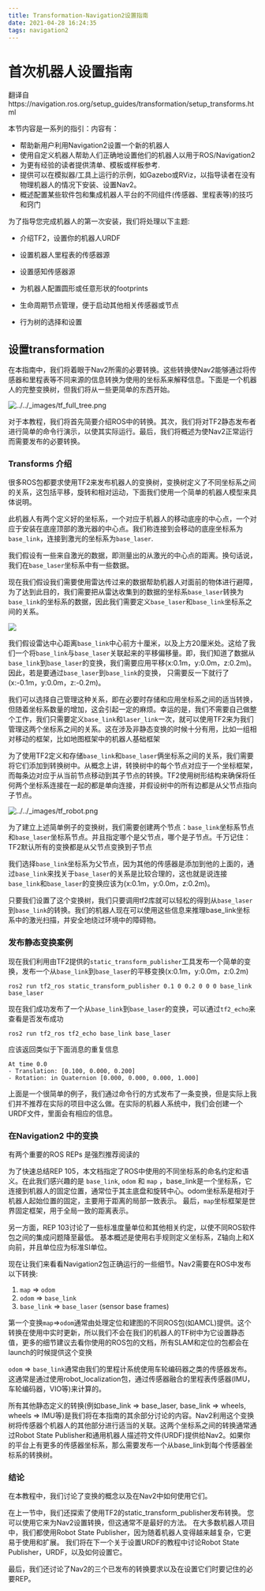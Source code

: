```yaml
---
title: Transformation-Navigation2设置指南
date: 2021-04-28 16:24:35
tags: navigation2
---
```


# 首次机器人设置指南

翻译自https://navigation.ros.org/setup_guides/transformation/setup_transforms.html

本节内容是一系列的指引：内容有：

- 帮助新用户利用Navigation2设置一个新的机器人
- 使用自定义机器人帮助人们正确地设置他们的机器人以用于ROS/Navigation2
- 为更有经验的读者提供清单、模板或样板参考.
- 提供可以在模拟器/工具上运行的示例，如Gazebo或RViz，以指导读者在没有物理机器人的情况下安装、设置Nav2。
- 概述配置某些软件包和集成机器人平台的不同组件(传感器、里程表等)的技巧和窍门



为了指导您完成机器人的第一次安装，我们将处理以下主题:

- 介绍TF2，设置你的机器人URDF

- 设置机器人里程表的传感器源

- 设置感知传感器源

- 为机器人配置圆形或任意形状的footprints

- 生命周期节点管理，便于启动其他相关传感器或节点

- 行为树的选择和设置



## 设置transformation

在本指南中，我们将着眼于Nav2所需的必要转换。这些转换使Nav2能够通过将传感器和里程表等不同来源的信息转换为使用的坐标系来解释信息。下面是一个机器人的完整变换树，但我们将从一些更简单的东西开始。

![../../_images/tf_full_tree.png](https://navigation.ros.org/_images/tf_full_tree.png)

对于本教程，我们将首先简要介绍ROS中的转换。其次，我们将对TF2静态发布者进行简单的命令行演示，以使其实际运行。最后，我们将概述为使Nav2正常运行而需要发布的必要转换。

### Transforms 介绍

很多ROS包都要求使用TF2来发布机器人的变换树，变换树定义了不同坐标系之间的关系，这包括平移，旋转和相对运动，下面我们使用一个简单的机器人模型来具体说明。

此机器人有两个定义好的坐标系，一个对应于机器人的移动底座的中心点，一个对应于安装在底座顶部的激光器的中心点。我们称连接到会移动的底座坐标系为`base_link`，连接到激光的坐标系为`base_laser`.

我们假设有一些来自激光的数据，即测量出的从激光的中心点的距离。换句话说，我们在`base_laser`坐标系中有一些数据。

现在我们假设我们需要使用雷达传过来的数据帮助机器人对面前的物体进行避障，为了达到此目的，我们需要把从雷达收集到的数据的坐标系`base_laser`转换为`base_link`的坐标系的数据，因此我们需要定义`base_laser`和`base_link`坐标系之间的关系。

![](https://navigation.ros.org/_images/simple_robot.png)

我们假设雷达中心距离`base_link`中心前方十厘米，以及上方20厘米处。这给了我们一个将`base_link`与`base_laser`关联起来的平移偏移量。即，我们知道了数据从`base_link`到`base_laser`的变换，我们需要应用平移(x:0.1m，y:0.0m，z:0.2m)。因此，若是要通过`base_laser`到`base_link`的变换， 只需要反一下就行了(x:-0.1m，y:0.0m，z:-0.2m)。

我们可以选择自己管理这种关系，即在必要时存储和应用坐标系之间的适当转换，但随着坐标系数量的增加，这会引起一定的麻烦。幸运的是，我们不需要自己做整个工作，我们只需要定义`base_link`和`laser_link`一次，就可以使用TF2来为我们管理这两个坐标系之间的关系。这在涉及非静态变换的时候十分有用，比如一组相对移动的框架，比如地图框架中的机器人基础框架

为了使用TF2定义和存储`base_link`和`base_laser`俩坐标系之间的关系，我们需要将它们添加到转换树中。从概念上讲，转换树中的每个节点对应于一个坐标框架，而每条边对应于从当前节点移动到其子节点的转换。TF2使用树形结构来确保将任何两个坐标系连接在一起的都是单向连接，并假设树中的所有边都是从父节点指向子节点。

![../../_images/tf_robot.png](tf_robot.png)

为了建立上述简单例子的变换树，我们需要创建两个节点：`base_link`坐标系节点和`base_laser`坐标系节点。并且指定哪个是父节点，哪个是子节点。千万记住：TF2默认所有的变换都是从父节点变换到子节点

我们选择`base_link`坐标系为父节点，因为其他的传感器是添加到他的上面的，通过`base_link`来找关于`base_laser`的关系是比较合理的，这也就是说连接`base_link`和`base_laser`的变换应该为(x:0.1m，y:0.0m，z:0.2m)。

只要我们设置了这个变换树，我们只要调用tf2库就可以轻松的得到从`base_laser`到`base_link`的转换。我们的机器人现在可以使用这些信息来推理base_link坐标系中的激光扫描，并安全地绕过环境中的障碍物。

### 发布静态变换案例

现在我们利用由TF2提供的`static_transform_publisher`工具发布一个简单的变换，发布一个从`base_link`到`base_laser`的平移变换(x:0.1m，y:0.0m，z:0.2m)

```
ros2 run tf2_ros static_transform_publisher 0.1 0 0.2 0 0 0 base_link base_laser
```

现在我们成功发布了一个从`base_link`到`base_laser`的变换，可以通过`tf2_echo`来查看是否发布成功

```
ros2 run tf2_ros tf2_echo base_link base_laser
```

应该返回类似于下面消息的重复信息

```
At time 0.0
- Translation: [0.100, 0.000, 0.200]
- Rotation: in Quaternion [0.000, 0.000, 0.000, 1.000]
```

上面是一个很简单的例子，我们通过命令行的方式发布了一条变换，但是实际上我们并不推荐在实际的项目中这么做。在实际的机器人系统中，我们会创建一个URDF文件，里面会有相应的信息。

### 在Navigation2 中的变换

有两个重要的ROS REPs 是强烈推荐阅读的

为了快速总结REP 105，本文档指定了ROS中使用的不同坐标系的命名约定和语义。在此我们感兴趣的是 `base_link`, `odom` 和 `map` ，base_link是一个坐标系，它连接到机器人的固定位置，通常位于其主底盘和旋转中心。odom坐标系是相对于机器人起始位置的固定，主要用于距离的局部一致表示。 最后，`map`坐标框架是世界固定框架，用于全局一致的距离表示。

另一方面，REP 103讨论了一些标准度量单位和其他相关约定，以使不同ROS软件包之间的集成问题降至最低。 基本概述是使用右手规则定义坐标系，Z轴向上和X向前，并且单位应为标准SI单位。

现在让我们来看看Navigation2包正确运行的一些细节。Nav2需要在ROS中发布以下转换:

1. `map` => `odom`
2. `odom` => `base_link`
3. `base_link` => `base_laser` (sensor base frames)

第一个变换`map`=>`odom`通常由处理定位和建图的不同ROS包(如AMCL)提供。这个转换在使用中实时更新，所以我们不会在我们的机器人的TF树中为它设置静态值，更多的细节建议去看你使用的ROS包的文档，所有SLAM和定位的包都会在launch的时候提供这个变换



`odom` => `base_link`通常由我们的里程计系统使用车轮编码器之类的传感器发布。这通常是通过使用robot_localization包，通过传感器融合的里程表传感器(IMU，车轮编码器，VIO等)来计算的。

所有其他静态定义的转换(例如base_link => base_laser, base_link => wheels, wheels => IMU等)是我们将在本指南的其余部分讨论的内容。Nav2利用这个变换树将传感器个机器人的其他部分进行适当的关联。这两个坐标系之间的转换通常通过Robot State Publisher和通用机器人描述符文件(URDF)提供给Nav2。如果你的平台上有更多的传感器坐标系，那么需要发布一个从base_link到每个传感器坐标系的转换树。

### 结论

在本教程中，我们讨论了变换的概念以及在Nav2中如何使用它们。

在上一节中，我们还探索了使用TF2的static_transform_publisher发布转换。 您可以使用它来为Nav2设置转换，但这通常不是最好的方法。 在大多数机器人项目中，我们都使用Robot State Publisher，因为随着机器人变得越来越复杂，它更易于使用和扩展。 我们将在下一个关于设置URDF的教程中讨论Robot State Publisher，URDF，以及如何设置它。

最后，我们还讨论了Nav2的三个已发布的转换要求以及在设置它们时要记住的必要REP。